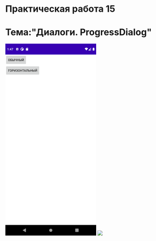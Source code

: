 Практическая работа 15
==============================
Тема:"Диалоги. ProgressDialog"
==============================
<img src="1.png"
     height="600">
<img src="pr12.gif"
     height="600">
